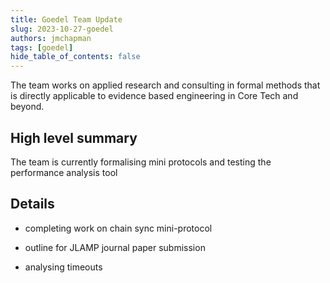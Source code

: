 ```yaml
---
title: Goedel Team Update
slug: 2023-10-27-goedel
authors: jmchapman
tags: [goedel]
hide_table_of_contents: false
---
```


The team works on applied research and consulting in formal methods
that is directly applicable to evidence based engineering in Core Tech
and beyond.

## High level summary

The team is currently formalising mini protocols and testing the
performance analysis tool

## Details

* completing work on chain sync mini-protocol

* outline for JLAMP journal paper submission

* analysing timeouts